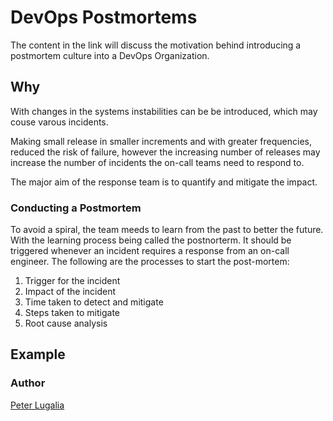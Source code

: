 # DevOps Postmortems

The content in the link will discuss the motivation behind introducing a postmortem culture into a DevOps Organization.

## Why
With changes in the systems instabilities can be be introduced, which may couse varous incidents.

Making small release in smaller increments and with greater frequencies, reduced the risk of failure, however the increasing number of releases may increase the number of incidents the on-call teams need to respond to.

The major aim of the response team is to quantify and mitigate the impact.

### Conducting a Postmortem
To avoid a spiral, the team meeds to learn from the past to better the future. With the learning process being called the postnorterm. It should be triggered whenever an incident requires a response from an on-call engineer. The following are the processes to start the post-mortem:
   1. Trigger for the incident
   2. Impact of the incident
   3. Time taken to detect and mitigate
   4. Steps taken to mitigate
   5. Root cause analysis


## Example

### Author
[Peter Lugalia](masaba.peter68@gmail.com)


